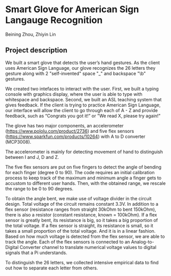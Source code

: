 # Smart Glove for American Sign Langauge Recognition
Beining Zhou, Zhiyin Lin
## Project description
We built a smart glove that detects the user’s hand gestures. As the client uses American Sign Language, our glove recognizes the 26 letters they gesture along with 2 "self-invented" space "_" and backspace "\b" gestures.

We created two intefaces to interact with the user. First, we built a typing console with graphics display, where the user is able to type with whitespace and backspace. Second, we built an ASL teaching system that gives feedback. If the client is trying to practice American Sign Language, our interface will allow the client to go through each of A - Z and provide feedback, such as “Congrats you got it!” or "We read X, please try again!" 

The glove has two major components, an accelerometer (https://www.pololu.com/product/2736) and five flex sensors (https://www.sparkfun.com/products/10264) with A to D converter (MCP3008). 

The accelerometer is mainly for detecting movement of hand to distinguish between I and J, D and Z. 

The five flex sensors are put on five fingers to detect the angle of bending for each finger (degree 0 to 90). The code requires an initial calibration process to keep track of the maximum and minimum angle a finger gets to accustom to different user hands. Then, with the obtained range, we rescale the range to be 0 to 90 degrees. 

To obtain the angle bent, we make use of voltage divider in the circuit design. Total voltage of the circuit remains constant 3.3V. In addition to a flex sensor (resistance ranges from straight 30kOhm to bent 150kOhm), there is also a resistor (constant resistance, known = 100kOhm). If a flex sensor is greatly bent, its resistance is big, so it takes a big proportion of the total voltage. If a flex sensor is straight, its resistance is small, so it takes a small proportion of the total voltage. And it is in a linear fashion. Based on how much voltage is detected from the flex sensor, we are able to track the angle. Each of the flex sensors is connected to an Analog-to-Digital Converter channel to translate numerical voltage values to digital signals that a Pi understands. 

To distinguish the 26 letters, we collected intensive empirical data to find out how to separate each letter from others. 









